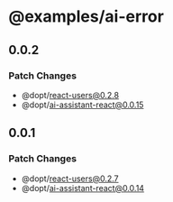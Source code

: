 # @examples/ai-error

## 0.0.2

### Patch Changes

- @dopt/react-users@0.2.8
- @dopt/ai-assistant-react@0.0.15

## 0.0.1

### Patch Changes

- @dopt/react-users@0.2.7
- @dopt/ai-assistant-react@0.0.14
